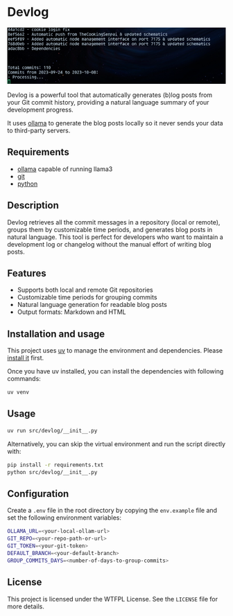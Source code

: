 # Devlog

![Devlog](./devlog.png)

Devlog is a powerful tool that automatically generates (b)log posts from your Git commit history, providing a natural language summary of your development progress.

It uses [ollama](https://github.com/ollama/ollama) to generate the blog posts locally so it never sends your data to third-party servers.

## Requirements

- [ollama](https://github.com/ollama/ollama) capable of running llama3
- [git](https://git-scm.com/)
- [python](https://www.python.org/)

## Description

Devlog retrieves all the commit messages in a repository (local or remote), groups them by customizable time periods, and generates blog posts in natural language. This tool is perfect for developers who want to maintain a development log or changelog without the manual effort of writing blog posts.

## Features

- Supports both local and remote Git repositories
- Customizable time periods for grouping commits
- Natural language generation for readable blog posts
- Output formats: Markdown and HTML

## Installation and usage

This project uses [uv](https://github.com/astral-sh/uv) to manage the environment and dependencies.
Please [install it](https://github.com/astral-sh/uv) first.

Once you have uv installed, you can install the dependencies with following commands:

```bash
uv venv
```

## Usage

```bash
uv run src/devlog/__init__.py
```

Alternatively, you can skip the virtual environment and run the script directly with:

```bash
pip install -r requirements.txt
python src/devlog/__init__.py
```

## Configuration

Create a `.env` file in the root directory by copying the `env.example` file and set the following environment variables:

```bash
OLLAMA_URL=<your-local-ollam-url>
GIT_REPO=<your-repo-path-or-url>
GIT_TOKEN=<your-git-token>
DEFAULT_BRANCH=<your-default-branch>
GROUP_COMMITS_DAYS=<number-of-days-to-group-commits>
```

## License

This project is licensed under the WTFPL License. See the `LICENSE` file for more details.